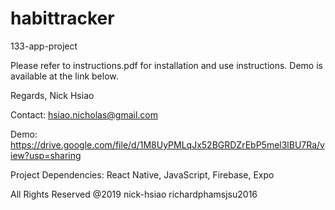# habittracker
133-app-project

Please refer to instructions.pdf for installation and use instructions. Demo is available at the link below.

Regards,
Nick Hsiao

Contact: hsiao.nicholas@gmail.com

Demo: https://drive.google.com/file/d/1M8UyPMLqJx52BGRDZrEbP5mel3lBU7Ra/view?usp=sharing

Project Dependencies: React Native, JavaScript, Firebase, Expo

All Rights Reserved @2019 nick-hsiao richardphamsjsu2016

